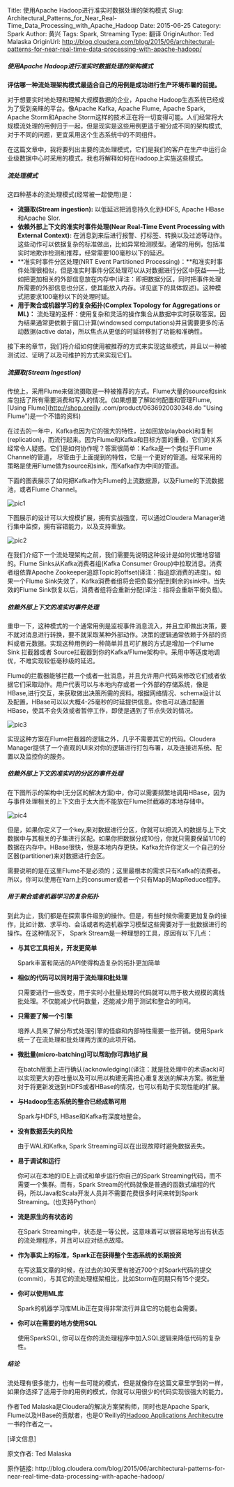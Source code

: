 Title: 使用Apache Hadoop进行准实时数据处理的架构模式
Slug: Architectural_Patterns_for_Near_Real-Time_Data_Processing_with_Apache_Hadoop
Date: 2015-06-25
Category: Spark
Author: 黄兴
Tags: Spark, Streaming
Type: 翻译
OriginAuthor: Ted Malaska
OriginUrl: http://blog.cloudera.com/blog/2015/06/architectural-patterns-for-near-real-time-data-processing-with-apache-hadoop/


##### 使用Apache Hadoop进行准实时数据处理的架构模式

**评估哪一种流处理架构模式最适合自己的用例是成功进行生产环境布署的前提。**

对于想要实时地处理和理解大规模数据的企业，Apache Hadoop生态系统已经成为了受到亲睐的平台。像Apache Kafka, Apache Flume, Apache Spark, Apache Storm和Apache Storm这样的技术正在将一切变得可能。人们经常将大规模流处理的用例归于一起，但是现实是这些用例更适于被分成不同的架构模式, 对于不同的问题，更宜采用这个生态系统中的不同组件。

在这篇文章中，我将要列出主要的流处理模式，它们是我们的客户在生产中运行企业级数据中心时采用的模式，我也将解释如何在Hadoop上实施这些模式。

##### 流处理模式

这四种基本的流处理模式(经常被一起使用)是：

- **流摄取(Stream ingestion):** 以低延迟把消息持久化到HDFS, Apache HBase和Apache Slor.
- **依赖外部上下文的准实时事件处理(Near Real-Time Event Processing with External Context):** 在消息到来后进行报警、打标签、转换以及过滤等动作。这些动作可以依据复杂的标准做出，比如异常检测模型。通常的用例，包括准实时地欺诈检测和推荐，经常需要100毫秒以下的延迟。
- **准实时事件分区处理(NRT Event Partitioned Processing)：**和准实时事件处理很相似，但是准实时事件分区处理可以从对数据进行分区中获益——比如把更加相关的外部信息放在内存中(译注：即把数据分区，同时把事件处理所需要的外部信息也分区，使其能放入内存。详见底下的具体叙述)。这种模式把要求100毫秒以下的处理时延。
- **用于聚合或机器学习的复杂拓扑(Complex Topology for Aggregations or ML)：** 流处理的圣杯：使用复杂和灵活的操作集合从数据中实时获取答案。因为结果通常更依赖于窗口计算(windowsed computations)并且需要更多的活动数据(active data)，所以焦点从更低的时延转移到了功能和准确性。

接下来的章节，我们将介绍如何使用被推荐的方式来实现这些模式，并且以一种被测试过、证明了以及可维护的方式来实现它们。

##### 流摄取(Stream Ingestion)

传统上，采用Flume来做流摄取是一种被推荐的方式。Flume大量的source和sink库包括了所有需要消费和写入的情况。(如果想要了解如何配置和管理Flume, [Using Flume](http://shop.oreilly
.com/product/0636920030348.do "Using Flume")是一个不错的资料)

在过去的一年中，Kafka也因为它的强大的特性，比如回放(playback)和复制(replication)，而流行起来。因为Flume和Kafka和目标方面的重叠，它们的关系经常令人疑惑。它们是如何协作呢？答案很简单：Kafka是一个类似于Flume Channel的管道， 尽管由于上面提到的特性，它是一个更好的管道。经常采用的策略是使用Flume做为source和sink，而Kafka作为中间的管道。

下面的图表展示了如何把Kafka作为Flume的上流数据源，以及Flume的下流数据池，或者Flume Channel。

![pic1](/images/streampatterns-f1.png)

下图展示的设计可以大规模扩展，拥有实战强度，可以通过Cloudera Manager进行集中监控，拥有容错能力，以及支持重放。

![pic2](/images/streampatterns-f2.png)

在我们介绍下一个流处理架构之前，我们需要先说明这种设计是如何优雅地容错的。Flume Sinks从Kafka消费者组(Kafka Consumer Group)中拉取消息。消费者组依靠Apache Zookeeper追踪Topic的offset(译注：指追踪消费的进度)。如果一个Flume Sink失效了，Kafka消费者组将会把负载分配到剩余的sink中。当失效的Flume Sink恢复以后，消费者组将会重新分配(译注：指将会重新平衡负载)。

##### 依赖外部上下文的准实时事件处理

重申一下，这种模式的一个通常用例是监视事件消息流入，并且立即做出决策，要不就对消息进行转换，要不就采取某种外部动作。决策的逻辑通常依赖于外部的资料或者元数据。实现这种用例的一种简单并且可扩展的方式是增加一个Flume Sink 拦截器或者 Source拦截器到你的Kafka/Flume架构中。采用中等适度地调优，不难实现较低毫秒级的延迟。

Flume的拦截器能够拦截一个或者一批消息，并且允许用户代码来修改它们或者依据它们采取动作。用户代表可以与本地内存或者一个外部的存储系统，像是HBase,进行交互，来获取做出决策所需的资料。根据网络情况、schema设计以及配置，HBase可以以大概4-25毫秒的时延提供信息。你也可以通过配置HBase，使其不会失效或者暂停工作，即使是遇到了节点失效的情况。

![pic3](/images/streampatterns-f3.png)

实现这种方案在Flume拦截器的逻辑之外，几乎不需要其它的代码。Cloudera Manager提供了一个直观的UI来对你的逻辑进行打包布署，以及连接进系统、配置以及监控你的服务。

##### 依赖外部上下文的准实时的分区的事件处理

在下图所示的架构中(无分区的解决方案)中，你可以需要频繁地调用HBase，因为与事件处理相关的上下文由于太大而不能放在Flume拦截器的本地存储中。

![pic4](/images/streampatterns-f4.png)

但是，如果你定义了一个key,来对数据进行分区，你就可以把流入的数据与上下文数据中与其相关的子集进行区配。如果你把数据分成10份，你就只需要保留1/10的数据在内存中。HBase很快，但是本地内存更快。Kafka允许你定义一个自己的分区器(partitioner)来对数据进行会区。

需要说明的是在这里Flume不是必须的；这里最根本的需求只有Kafka的消费者。所以，你可以使用在Yarn上的consumer或者一个只有Map的MapReduce程序。

##### 用于聚合或者机器学习的复杂拓扑

到此为止，我们都是在探索事件级别的操作。但是，有些时候你需要更加复杂的操作，比如计数、求平均、会话或者构造机器学习模型这些需要对于一批数据进行的操作。在这种情况下， Spark Stream是一种理想的工具，原因有以下几点：

* **与其它工具相关，开发更简单**

    Spark丰富和简洁的API使得构造复杂的拓扑更加简单

* **相似的代码可以同时用于流处理和批处理**

    只需要进行一些改变，用于实时小批量处理的代码就可以用于极大规模的离线批处理。不仅能减少代码数量，还能减少用于测试和整合的时间。
  
* **只需要了解一个引擎**

    培养人员来了解分布式处理引擎的怪癖和内部特性需要一些开销。使用Spark统一了在流处理和批处理两方面的此项开销。
  
* **微批量(micro-batching)可以帮助你可靠地扩展**

    在batch层面上进行确认(acknowledging)(译注：就是批处理中的术语ack)可以实现更大的吞吐量以及可以用以构建无需担心重复发送的解决方案。微批量对于将更新发送到HDFS或者HBase的情况，也可以有助于实现性能的扩展。

* **与Hadoop生态系统的整合已经成熟可用**

    Spark与HDFS, HBase和Kafka有深度地整合。
  
* **没有数据丢失的风险**

    由于WAL和Kafka, Spark Streaming可以在出现故障时避免数据丢失。
  
* **易于调试和运行**

    你可以在本地的IDE上调试和单步运行你自己的Spark Streaming代码，而不需要一个集群。而有，Spark Stream的代码就像是普通的函数式编程的代码，所以Java和Scala开发人员并不需要花费很多时间来转到Spark Streaming。(也支持Python)

* **流是原生的有状态的**

    在Spark Streaming中，状态是一等公民，这意味着可以很容易地写出有状态的流处理程序，并且可以应对结点故障。
  
* **作为事实上的标准，Spark正在获得整个生态系统的长期投资**

    在写这篇文章的时候，在过去的30天里有接近700个对Spark代码的提交(commit)，与其它的流处理框架相比，比如Storm在同期只有15个提交。
  
* **你可以使用ML库**

    Spark的机器学习库MLib正在变得非常流行并且它的功能也会需要。
  
* **你可以在需要的地方使用SQL**

    使用SparkSQL, 你可以在你的流处理程序中加入SQL逻辑来降低代码的复杂性。
  
##### 结论

流处理有很多能力，也有一些可能的模式，但是就像你在这篇文章里学到的一样，如果你选择了适用于你的用例的模式，你就可以用很少的代码实现很强大的能力。

作者Ted Malaska是Cloudera的解决方案架构师，同时也是Apache Spark, Flume以及HBase的贡献者，也是O'Reilly的[Hadoop Applications 
Architecutre](http://shop.oreilly.com/product/0636920033196.do "Hadoop Applications Architecture")一书的作者之一。


<div class="meta_info">
<p><span>[译文信息]</span></p>
<p>原文作者: Ted Malaska</p>
<p>原作链接: http://blog.cloudera.com/blog/2015/06/architectural-patterns-for-near-real-time-data-processing-with-apache-hadoop/</p>
</div>
